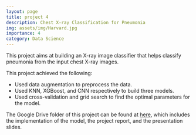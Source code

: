 ```yaml
---
layout: page
title: project 4
description: Chest X-ray Classification for Pneumonia
img: assets/img/Harvard.jpg
importance: 4
category: Data Science
---
```


This project aims at building an X-ray image classifier that helps classify pneumonia from the input chest X-ray images.

This project achieved the following:
<ul>
<li> Used data augmentation to preprocess the data. </li>
<li> Used KNN, XGBoost, and CNN respectively to build three models. </li>
<li> Used cross-validation and grid search to find the optimal parameters for the model. </li>
</ul>

The Google Drive folder of this project can be found at <a href="https://drive.google.com/drive/folders/13sy---dttN-OvNVrz9JrqhZf3RBJl-sv">here</a>, which includes the implementation of the model, the project report, and the presentation slides.